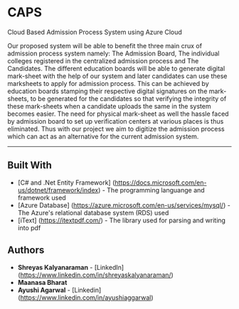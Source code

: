 # CAPS
Cloud Based Admission Process System using Azure Cloud

Our proposed system will be able to benefit the three main crux of admission process system namely: The Admission Board, The individual colleges registered in the centralized admission process and The Candidates.  The different education boards will be able to generate digital mark-sheet with the help of our system and later candidates can use these marksheets to apply for admission process. This can be achieved by education boards stamping their respective digital signatures on the mark-sheets, to be generated for the candidates so that verifying the integrity of these mark-sheets when a candidate uploads the same in the system becomes easier. The need for physical mark-sheet as well the hassle faced by admission board to set up verification centers at various places is thus eliminated. Thus with our project we aim to digitize the admission process which can act as an alternative for the current admission system. 

-------------------------------------------------------------------------------------------------------------------------------------------

## Built With

* [C# and .Net Entity Framework] (https://docs.microsoft.com/en-us/dotnet/framework/index) - The programming languange and framework used
* [Azure Database] (https://azure.microsoft.com/en-us/services/mysql/) - The Azure's relational database system (RDS) used
* [iText] (https://itextpdf.com/) - The library used for parsing and writing into pdf

## Authors

* **Shreyas Kalyanaraman** - [LinkedIn] (https://www.linkedin.com/in/shreyaskalyanaraman/)
* **Maanasa Bharat**
* **Ayushi Agarwal** - [Linkedin] (https://www.linkedin.com/in/ayushiaggarwal)




